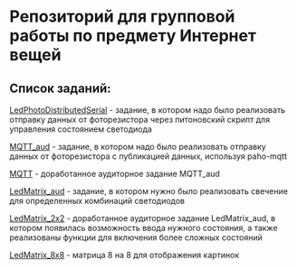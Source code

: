 # Репозиторий для групповой работы по предмету Интернет вещей #

## Список заданий: ##
[LedPhotoDistributedSerial](LedPhotoDistributedSerial) - задание, в котором надо было реализовать отправку данных от фоторезистора через питоновский скрипт для управления состоянием светодиода

[MQTT_aud](MQTT_aud) - задание, в котором надо было реализовать отправку данных от фоторезистора с публикацией данных, используя paho-mqtt

[MQTT](MQTT) - доработанное аудиторное задание MQTT_aud

[LedMatrix_aud](LedMatrix_aud) - задание, в котором нужно было реализовать свечение для определенных комбинаций светодиодов

[LedMatrix_2x2](LedMatrix_2x2) - доработанное аудиторное задание LedMatrix_aud, в котором появилась возможность ввода нужного состояния, а также реализованы функции для включения более сложных состояний

[LedMatrix_8x8](LedMatrix_8x8) - матрица 8 на 8 для отображения картинок
